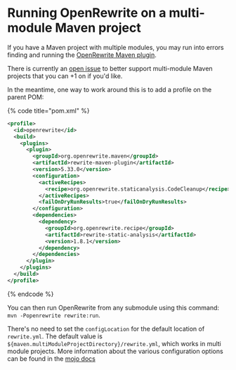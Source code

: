 # Running OpenRewrite on a multi-module Maven project

If you have a Maven project with multiple modules, you may run into errors finding and running the [OpenRewrite Maven plugin](https://github.com/openrewrite/rewrite-maven-plugin).

There is currently an [open issue](https://github.com/openrewrite/rewrite-maven-plugin/issues/475) to better support multi-module Maven projects that you can +1 on if you'd like. 

In the meantime, one way to work around this is to add a profile on the parent POM:

{% code title="pom.xml" %}
```xml
<profile>
  <id>openrewrite</id>
  <build>
    <plugins>
      <plugin>
        <groupId>org.openrewrite.maven</groupId>
        <artifactId>rewrite-maven-plugin</artifactId>
        <version>5.33.0</version>
        <configuration>
          <activeRecipes>
            <recipe>org.openrewrite.staticanalysis.CodeCleanup</recipe>
          </activeRecipes>
          <failOnDryRunResults>true</failOnDryRunResults>
        </configuration>
        <dependencies>
          <dependency>
            <groupId>org.openrewrite.recipe</groupId>
            <artifactId>rewrite-static-analysis</artifactId>
            <version>1.8.1</version>
          </dependency>
        </dependencies>
      </plugin>
    </plugins>
  </build>
</profile>
```
{% endcode %}

You can then run OpenRewrite from any submodule using this command: `mvn -Popenrewrite rewrite:run`. 

There's no need to set the `configLocation` for the default location of `rewrite.yml`. The default value is `${maven.multiModuleProjectDirectory}/rewrite.yml`, which works in multi module projects. More information about the various configuration options can be found in the [mojo docs](https://openrewrite.github.io/rewrite-maven-plugin/run-mojo.html)
